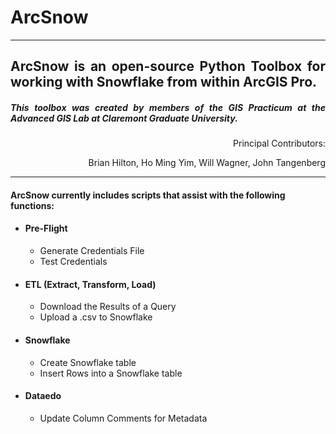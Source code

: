 # ArcSnow
---
<div style="text-align: justify">

## ArcSnow is an open-source Python Toolbox for working with Snowflake from within ArcGIS Pro.

##### This toolbox was created by members of the GIS Practicum at the Advanced GIS Lab at Claremont Graduate University.

</div>

<div style="text-align: right">
Principal Contributors:

  Brian Hilton,
  Ho Ming Yim,
  Will Wagner,
  John Tangenberg

</div>

---

#### ArcSnow currently includes scripts that assist with the following functions:

  - #### Pre-Flight
    - Generate Credentials File
    - Test Credentials
  - #### ETL (Extract, Transform, Load)
    - Download the Results of a Query
    - Upload a .csv to Snowflake
  - #### Snowflake
    - Create Snowflake table
    - Insert Rows into a Snowflake table
  - #### Dataedo
    - Update Column Comments for Metadata
